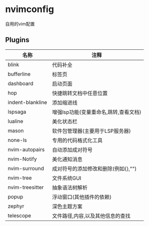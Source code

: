 # nvimconfig

自用的vim配置

## Plugins

| 名称             | 注释                                  |
| ---------------- | ------------------------------------- |
| blink            | 代码补全                              |
| bufferline       | 标签页                                |
| dashboard        | 启动页面                              |
| hop              | 快捷跳转文档中任意位置                |
| indent-blankline | 添加缩进线                            |
| lspsaga          | 增强lsp功能(变量重命名,跳转,查看文档) |
| lualine          | 美化状态栏                            |
| mason            | 软件包管理器(主要用于LSP服务器)       |
| none-ls          | 专用的代码格式化工具                  |
| nvim-autopairs   | 自动添加成对符号                      |
| nvim-Notify      | 美化通知消息                          |
| nvim-surround    | 成对符号的添加修改和删除(例如{},"")   |
| nvim-tree        | 文件系统GUI                           |
| nvim-treesitter  | 抽象语法树解析                        |
| popup            | 浮动窗口(其他插件的依赖)              |
| zephyr           | 深色主题方案                          |
| telescope        | 文件路径,内容,以及其他信息的查找      |

